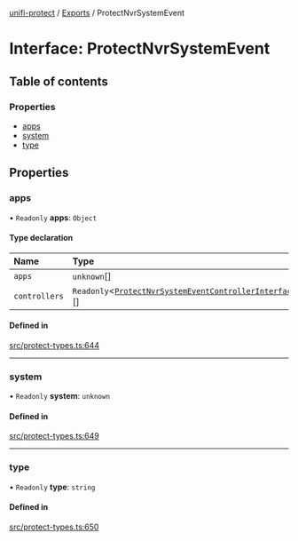 [unifi-protect](../README.md) / [Exports](../modules.md) / ProtectNvrSystemEvent

# Interface: ProtectNvrSystemEvent

## Table of contents

### Properties

- [apps](ProtectNvrSystemEvent.md#apps)
- [system](ProtectNvrSystemEvent.md#system)
- [type](ProtectNvrSystemEvent.md#type)

## Properties

### apps

• `Readonly` **apps**: `Object`

#### Type declaration

| Name | Type |
| :------ | :------ |
| `apps` | `unknown`[] |
| `controllers` | `Readonly`\<[`ProtectNvrSystemEventControllerInterface`](ProtectNvrSystemEventControllerInterface.md)\>[] |

#### Defined in

[src/protect-types.ts:644](https://github.com/hjdhjd/unifi-protect/blob/12bffbb/src/protect-types.ts#L644)

___

### system

• `Readonly` **system**: `unknown`

#### Defined in

[src/protect-types.ts:649](https://github.com/hjdhjd/unifi-protect/blob/12bffbb/src/protect-types.ts#L649)

___

### type

• `Readonly` **type**: `string`

#### Defined in

[src/protect-types.ts:650](https://github.com/hjdhjd/unifi-protect/blob/12bffbb/src/protect-types.ts#L650)
